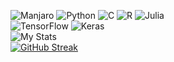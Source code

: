 ![Manjaro](https://img.shields.io/badge/Manjaro-35BF5C?style=for-the-badge&logo=Manjaro&logoColor=white)
![Python](https://img.shields.io/badge/Python-3776AB?style=for-the-badge&logo=python&logoColor=white)
![C](https://img.shields.io/badge/C-00599C?style=for-the-badge&logo=c&logoColor=white)
![R](https://img.shields.io/badge/R-276DC3?style=for-the-badge&logo=r&logoColor=white)
![Julia](https://img.shields.io/badge/-Julia-9558B2?style=for-the-badge&logo=julia&logoColor=white)<br>
![TensorFlow](https://img.shields.io/badge/TensorFlow-%23FF6F00.svg?style=for-the-badge&logo=TensorFlow&logoColor=white)
![Keras](https://img.shields.io/badge/Keras-%23D00000.svg?style=for-the-badge&logo=Keras&logoColor=white)<br>
![My Stats](https://github-readme-stats.vercel.app/api?username=egemenkus&show_icons=true)<br>
[![GitHub Streak](https://github-readme-streak-stats.herokuapp.com/?user=egemenkus)](https://git.io/streak-stats)
<br>
